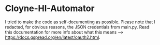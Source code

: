 # Cloyne-HI-Automator

I tried to make the code as self-documenting as possible. Please note that I redacted, for obvious reasons, the JSON credentials from main.py. Read this documentation for more info about what this means --> https://docs.gspread.org/en/latest/oauth2.html.
